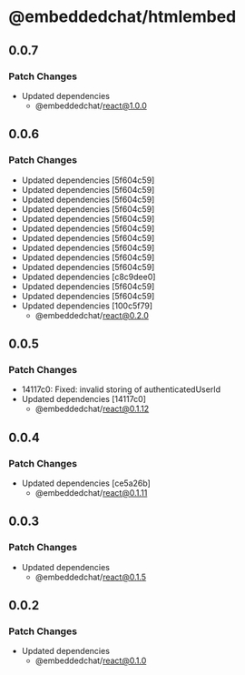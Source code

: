# @embeddedchat/htmlembed

## 0.0.7

### Patch Changes

- Updated dependencies
  - @embeddedchat/react@1.0.0

## 0.0.6

### Patch Changes

- Updated dependencies [5f604c59]
- Updated dependencies [5f604c59]
- Updated dependencies [5f604c59]
- Updated dependencies [5f604c59]
- Updated dependencies [5f604c59]
- Updated dependencies [5f604c59]
- Updated dependencies [5f604c59]
- Updated dependencies [5f604c59]
- Updated dependencies [5f604c59]
- Updated dependencies [5f604c59]
- Updated dependencies [c8c9dee0]
- Updated dependencies [5f604c59]
- Updated dependencies [5f604c59]
- Updated dependencies [100c5f79]
  - @embeddedchat/react@0.2.0

## 0.0.5

### Patch Changes

- 14117c0: Fixed: invalid storing of authenticatedUserId
- Updated dependencies [14117c0]
  - @embeddedchat/react@0.1.12

## 0.0.4

### Patch Changes

- Updated dependencies [ce5a26b]
  - @embeddedchat/react@0.1.11

## 0.0.3

### Patch Changes

- Updated dependencies
  - @embeddedchat/react@0.1.5

## 0.0.2

### Patch Changes

- Updated dependencies
  - @embeddedchat/react@0.1.0
